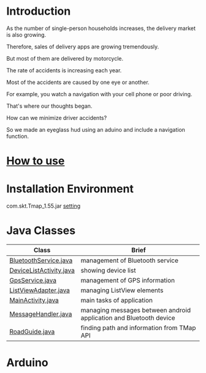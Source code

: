 # Introduction


As the number of single-person households increases, the delivery market is also growing.

Therefore, sales of delivery apps are growing tremendously.

But most of them are delivered by motorcycle.

The rate of accidents is increasing each year.


Most of the accidents are caused by one eye or another.

For example, you watch a navigation with your cell phone or poor driving.

That's where our thoughts began.

How can we minimize driver accidents?

So we made an eyeglass hud using an aduino and include a navigation function.


# [How to use](https://github.com/kjw217/SafeNavi/wiki/HowToUse)

# Installation Environment
com.skt.Tmap_1.55.jar [setting](http://tmapapi.sktelecom.com/main.html#android/guide/androidGuide.sample1)

# Java Classes
**Class** | **Brief**
---|---
[BluetoothService.java](https://github.com/kjw217/SafeNavi/wiki/BluetoothService) | management of Bluetooth service
[DeviceListActivity.java](https://github.com/kjw217/SafeNavi/wiki/DeviceListActivity) | showing device list
[GpsService.java](https://github.com/kjw217/SafeNavi/wiki/GpsService) | management of GPS information
[ListViewAdapter.java](https://github.com/kjw217/SafeNavi/wiki/ListViewAdapter) | managing ListView elements
[MainActivity.java](https://github.com/kjw217/SafeNavi/wiki/MainActivity) | main tasks of application
[MessageHandler.java](https://github.com/kjw217/SafeNavi/wiki/MessageHandler) | managing messages between android application and Bluetooth device
[RoadGuide.java](https://github.com/kjw217/SafeNavi/wiki/RoadGuide) | finding path and information from TMap API

# Arduino
